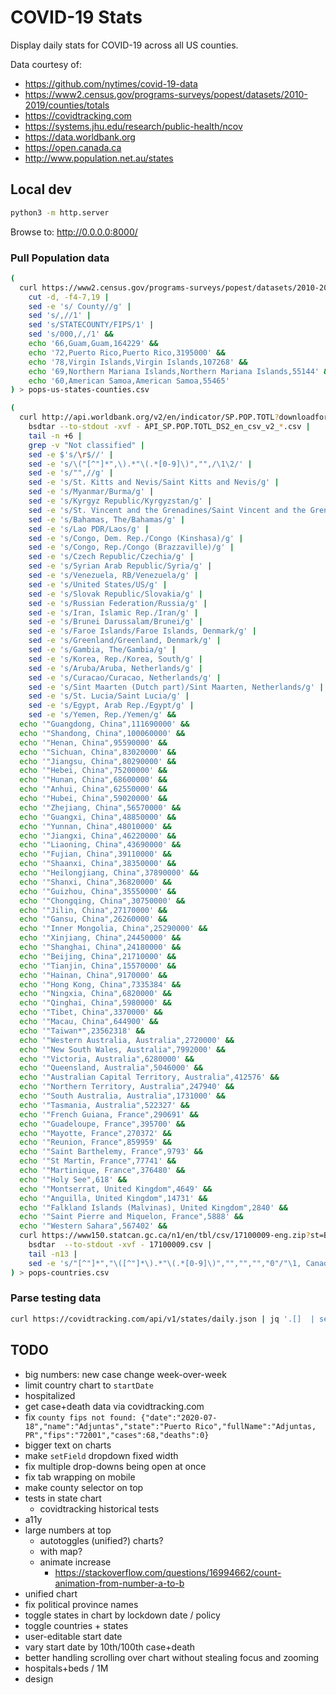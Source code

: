 # COVID-19 Stats

Display daily stats for COVID-19 across all US counties.

Data courtesy of:
- https://github.com/nytimes/covid-19-data
- https://www2.census.gov/programs-surveys/popest/datasets/2010-2019/counties/totals
- https://covidtracking.com
- https://systems.jhu.edu/research/public-health/ncov
- https://data.worldbank.org
- https://open.canada.ca
- http://www.population.net.au/states

## Local dev

```bash
python3 -m http.server
```

Browse to: http://0.0.0.0:8000/

### Pull Population data

```bash
(
  curl https://www2.census.gov/programs-surveys/popest/datasets/2010-2019/counties/totals/co-est2019-alldata.csv |
    cut -d, -f4-7,19 |
    sed -e 's/ County//g' |
    sed 's/,//1' |
    sed 's/STATECOUNTY/FIPS/1' |
    sed 's/000,/,/1' &&
    echo '66,Guam,Guam,164229' &&
    echo '72,Puerto Rico,Puerto Rico,3195000' &&
    echo '78,Virgin Islands,Virgin Islands,107268' &&
    echo '69,Northern Mariana Islands,Northern Mariana Islands,55144' &&
    echo '60,American Samoa,American Samoa,55465'
) > pops-us-states-counties.csv
```

```bash
(
  curl http://api.worldbank.org/v2/en/indicator/SP.POP.TOTL?downloadformat=csv |
    bsdtar --to-stdout -xvf - API_SP.POP.TOTL_DS2_en_csv_v2_*.csv |
    tail -n +6 |
    grep -v "Not classified" |
    sed -e $'s/\r$//' |
    sed -e 's/\("[^"]*",\).*"\(.*[0-9]\)","",/\1\2/' |
    sed -e 's/"",//g' |
    sed -e 's/St. Kitts and Nevis/Saint Kitts and Nevis/g' |
    sed -e 's/Myanmar/Burma/g' |
    sed -e 's/Kyrgyz Republic/Kyrgyzstan/g' |
    sed -e 's/St. Vincent and the Grenadines/Saint Vincent and the Grenadines/g' |
    sed -e 's/Bahamas, The/Bahamas/g' |
    sed -e 's/Lao PDR/Laos/g' |
    sed -e 's/Congo, Dem. Rep./Congo (Kinshasa)/g' |
    sed -e 's/Congo, Rep./Congo (Brazzaville)/g' |
    sed -e 's/Czech Republic/Czechia/g' |
    sed -e 's/Syrian Arab Republic/Syria/g' |
    sed -e 's/Venezuela, RB/Venezuela/g' |
    sed -e 's/United States/US/g' |
    sed -e 's/Slovak Republic/Slovakia/g' |
    sed -e 's/Russian Federation/Russia/g' |
    sed -e 's/Iran, Islamic Rep./Iran/g' |
    sed -e 's/Brunei Darussalam/Brunei/g' |
    sed -e 's/Faroe Islands/Faroe Islands, Denmark/g' |
    sed -e 's/Greenland/Greenland, Denmark/g' |
    sed -e 's/Gambia, The/Gambia/g' |
    sed -e 's/Korea, Rep./Korea, South/g' |
    sed -e 's/Aruba/Aruba, Netherlands/g' |
    sed -e 's/Curacao/Curacao, Netherlands/g' |
    sed -e 's/Sint Maarten (Dutch part)/Sint Maarten, Netherlands/g' |
    sed -e 's/St. Lucia/Saint Lucia/g' |
    sed -e 's/Egypt, Arab Rep./Egypt/g' |
    sed -e 's/Yemen, Rep./Yemen/g' &&
  echo '"Guangdong, China",111690000' &&
  echo '"Shandong, China",100060000' &&
  echo '"Henan, China",95590000' &&
  echo '"Sichuan, China",83020000' &&
  echo '"Jiangsu, China",80290000' &&
  echo '"Hebei, China",75200000' &&
  echo '"Hunan, China",68600000' &&
  echo '"Anhui, China",62550000' &&
  echo '"Hubei, China",59020000' &&
  echo '"Zhejiang, China",56570000' &&
  echo '"Guangxi, China",48850000' &&
  echo '"Yunnan, China",48010000' &&
  echo '"Jiangxi, China",46220000' &&
  echo '"Liaoning, China",43690000' &&
  echo '"Fujian, China",39110000' &&
  echo '"Shaanxi, China",38350000' &&
  echo '"Heilongjiang, China",37890000' &&
  echo '"Shanxi, China",36820000' &&
  echo '"Guizhou, China",35550000' &&
  echo '"Chongqing, China",30750000' &&
  echo '"Jilin, China",27170000' &&
  echo '"Gansu, China",26260000' &&
  echo '"Inner Mongolia, China",25290000' &&
  echo '"Xinjiang, China",24450000' &&
  echo '"Shanghai, China",24180000' &&
  echo '"Beijing, China",21710000' &&
  echo '"Tianjin, China",15570000' &&
  echo '"Hainan, China",9170000' &&
  echo '"Hong Kong, China",7335384' &&
  echo '"Ningxia, China",6820000' &&
  echo '"Qinghai, China",5980000' &&
  echo '"Tibet, China",3370000' &&
  echo '"Macau, China",644900' &&
  echo '"Taiwan*",23562318' &&
  echo '"Western Australia, Australia",2720000' &&
  echo '"New South Wales, Australia",7992000' &&
  echo '"Victoria, Australia",6280000' &&
  echo '"Queensland, Australia",5046000' &&
  echo '"Australian Capital Territory, Australia",412576' &&
  echo '"Northern Territory, Australia",247940' &&
  echo '"South Australia, Australia",1731000' &&
  echo '"Tasmania, Australia",522327' &&
  echo '"French Guiana, France",290691' &&
  echo '"Guadeloupe, France",395700' &&
  echo '"Mayotte, France",270372' &&
  echo '"Reunion, France",859959' &&
  echo '"Saint Barthelemy, France",9793' &&
  echo '"St Martin, France",77741' &&
  echo '"Martinique, France",376480' &&
  echo '"Holy See",618' &&
  echo '"Montserrat, United Kingdom",4649' &&
  echo '"Anguilla, United Kingdom",14731' &&
  echo '"Falkland Islands (Malvinas), United Kingdom",2840' &&
  echo '"Saint Pierre and Miquelon, France",5888' &&
  echo '"Western Sahara",567402' &&
  curl https://www150.statcan.gc.ca/n1/en/tbl/csv/17100009-eng.zip?st=BvQiI4lH |
    bsdtar  --to-stdout -xvf - 17100009.csv |
    tail -n13 |
    sed -e 's/"[^"]*","\([^"]*\).*"\(.*[0-9]\)","","","","0"/"\1, Canada",\2/' \
) > pops-countries.csv
```

### Parse testing data

```bash
curl https://covidtracking.com/api/v1/states/daily.json | jq '.[]  | select(.state == "PR")' > pr.json
```

## TODO

- big numbers: new case change week-over-week
- limit country chart to `startDate`
- hospitalized
- get case+death data via covidtracking.com
- fix `county fips not found: {"date":"2020-07-18","name":"Adjuntas","state":"Puerto Rico","fullName":"Adjuntas, PR","fips":"72001","cases":68,"deaths":0}`
- bigger text on charts
- make `setField` dropdown fixed width
- fix multiple drop-downs being open at once
- fix tab wrapping on mobile
- make county selector on top
- tests in state chart
  - covidtracking historical tests
- a11y
- large numbers at top
  - autotoggles (unified?) charts?
  - with map?
  - animate increase
    - https://stackoverflow.com/questions/16994662/count-animation-from-number-a-to-b
- unified chart
- fix political province names
- toggle states in chart by lockdown date / policy
- toggle countries + states
- user-editable start date
- vary start date by 10th/100th case+death
- better handling scrolling over chart without stealing focus and zooming
- hospitals+beds / 1M
- design
